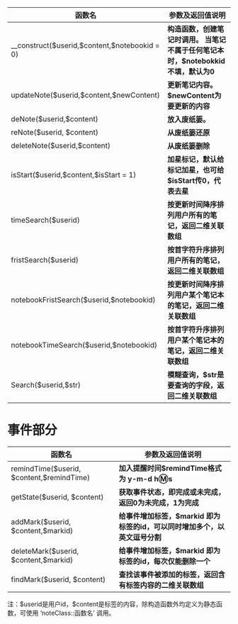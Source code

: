 | 函数名                                            | 参数及返回值说明                                                                   |
|---------------------------------------------------|------------------------------------------------------------------------------------|
| \__construct(\$userid,\$content,\$notebookid = 0) | **构造函数，创建笔记时调用。 当笔记不属于任何笔记本时，\$notebokkid不填，默认为0** |
| updateNote(\$userid,\$content,\$newContent)       | **更新笔记内容。 \$newContent为要更新的内容**                                      |
| deNote(\$userid,\$content)                        | **放入废纸篓。**                                                                   |
| reNote(\$userid, \$content)                       | **从废纸篓还原**                                                                   |
| deleteNote(\$userid,\$content)                    | **从废纸篓删除**                                                                   |
| isStart(\$userid,\$content,\$isStart = 1)         | **加星标记，默认给标记加星，也可给\$isStart传0，代表去星**                         |
| timeSearch(\$userid)                              | **按更新时间降序排列用户所有的笔记，返回二维关联数组**                             |
| fristSearch(\$userid)                             | **按首字符升序排列用户所有的笔记，返回二维关联数组**                               |
| notebookFristSearch(\$userid,\$notebookid)        | **按更新时间降序排列用户某个笔记本的笔记，返回二维关联数组**                       |
| notebookTimeSearch(\$userid,\$notebookid)         | **按首字符升序排列用户某个笔记本的笔记，返回二维关联数组**                         |
| Search(\$userid,\$str)                            | **模糊查询，\$str是要查询的字段，返回二维关联数组**                                |

事件部分
========

| 函数名                                       | 参数及返回值说明                                                            |
|----------------------------------------------|-----------------------------------------------------------------------------|
| remindTime(\$userid, \$content,\$remindTime) | **加入提醒时间\$remindTime格式为 y-m-d h:m:s**                              |
| getState(\$userid, \$content)                | **获取事件状态，即完成或未完成，返回0为未完成，1为完成**                    |
| addMark(\$userid, \$content,\$markid)        | **给事件增加标签，\$markid 即为标签的id，可以同时增加多个，以英文逗号分割** |
| deleteMark(\$userid, \$content,\$markid)     | **给事件增加标签，\$markid 即为标签的id，每次仅能删除一个**                 |
| findMark(\$userid, \$content)                | **查找该事件被添加的标签，返回含有标签内容的二维关联数组**                  |

注：\$userid是用户id，\$content是标签的内容，除构造函数外均定义为静态函数，可使用
‘noteClass::函数名’ 调用。
